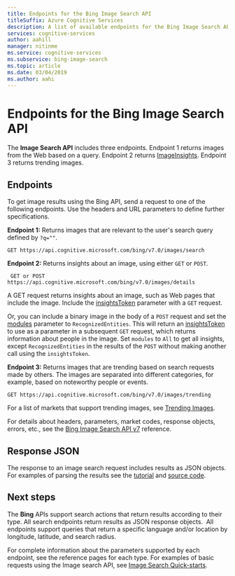 ```yaml
---
title: Endpoints for the Bing Image Search API
titleSuffix: Azure Cognitive Services
description: A list of available endpoints for the Bing Image Search API.
services: cognitive-services
author: aahill
manager: nitinme
ms.service: cognitive-services
ms.subservice: bing-image-search
ms.topic: article
ms.date: 03/04/2019
ms.author: aahi
---
```


# Endpoints for the Bing Image Search API

The **Image Search API**  includes three endpoints.  Endpoint 1 returns images from the Web based on a query. Endpoint 2 returns [ImageInsights](https://docs.microsoft.com/rest/api/cognitiveservices/bing-images-api-v7-reference#imageinsightsresponse).  Endpoint 3 returns trending images.

## Endpoints

To get image results using the Bing API, send a request to one of the following endpoints. Use the headers and URL parameters to define further specifications.

**Endpoint 1:** Returns images that are relevant to the user's search query defined by `?q=""`.
```
GET https://api.cognitive.microsoft.com/bing/v7.0/images/search
```

**Endpoint 2:** Returns insights about an image, using either `GET` or `POST`.
```
 GET or POST https://api.cognitive.microsoft.com/bing/v7.0/images/details
```
A GET request returns insights about an image, such as Web pages that include the image. Include the [insightsToken](https://docs.microsoft.com/rest/api/cognitiveservices/bing-images-api-v7-reference#insightstoken) parameter with a `GET` request.

Or, you can include a binary image in the body of a `POST` request and set the [modules](https://docs.microsoft.com/rest/api/cognitiveservices/bing-images-api-v7-reference#modulesrequested) parameter to `RecognizedEntities`. This will return an [insightsToken](https://docs.microsoft.com/rest/api/cognitiveservices/bing-images-api-v5-reference#insightstoken) to use as a parameter in a subsequent `GET` request, which returns information about people in the image.  Set `modules` to `All` to get all insights, except `RecognizedEntities` in the results of the `POST` without making another call using the `insightsToken`.


**Endpoint 3:** Returns images that are trending based on search requests made by others. The images are separated into different categories, for example, based on noteworthy people or events.
```
GET https://api.cognitive.microsoft.com/bing/v7.0/images/trending
```

For a list of markets that support trending images, see [Trending Images](https://docs.microsoft.com/azure/cognitive-services/bing-image-search/trending-images).

For details about headers, parameters, market codes, response objects, errors, etc., see the [Bing Image Search API v7](https://docs.microsoft.com/rest/api/cognitiveservices/bing-images-api-v7-reference) reference.
## Response JSON
The response to an image search request includes results as JSON objects. For examples of parsing the results see the [tutorial](https://docs.microsoft.com/azure/cognitive-services/bing-image-search/tutorial-bing-image-search-single-page-app) and [source code](https://docs.microsoft.com/azure/cognitive-services/bing-image-search/tutorial-bing-image-search-single-page-app-source).

## Next steps
The **Bing** APIs support search actions that return results according to their type. All search endpoints return results as JSON response objects.  All endpoints support queries that return a specific language and/or location by longitude, latitude, and search radius.

For complete information about the parameters supported by each endpoint, see the reference pages for each type.
For examples of basic requests using the Image search API, see [Image Search Quick-starts](https://docs.microsoft.com/azure/cognitive-services/bing-image-search/search-the-web).
